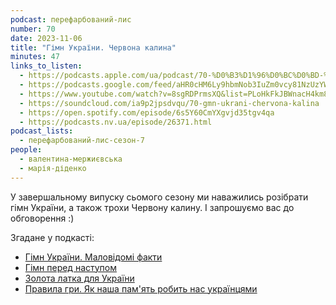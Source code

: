 ```yaml
---
podcast: перефарбований-лис
number: 70
date: 2023-11-06
title: "Гімн України. Червона калина"
minutes: 47
links_to_listen:
  - https://podcasts.apple.com/ua/podcast/70-%D0%B3%D1%96%D0%BC%D0%BD-%D1%83%D0%BA%D1%80%D0%B0%D1%97%D0%BD%D0%B8-%D1%87%D0%B5%D1%80%D0%B2%D0%BE%D0%BD%D0%B0-%D0%BA%D0%B0%D0%BB%D0%B8%D0%BD%D0%B0/id1563575488?i=1000633814025
  - https://podcasts.google.com/feed/aHR0cHM6Ly9hbmNob3IuZm0vcy81NzUzYWEwMC9wb2RjYXN0L3Jzcw/episode/ODliMWQyZGMtNTdhNS00Y2Y0LTk2ZDEtNjEzN2RhYWJmNjY2?sa=X&ved=0CAUQkfYCahcKEwiYhqz_k5aDAxUAAAAAHQAAAAAQAQ
  - https://www.youtube.com/watch?v=8sgRDPrmsXQ&list=PLoHkFkJBWnacH4km8nqKVKx30Rv2x3cFh&index=11&pp=iAQB
  - https://soundcloud.com/ia9p2jpsdvqu/70-gmn-ukrani-chervona-kalina
  - https://open.spotify.com/episode/6s5Y60CmYXgvjd35tgv4qa
  - https://podcasts.nv.ua/episode/26371.html
podcast_lists:
  - перефарбований-лис-сезон-7
people:
  - валентина-мержиєвська
  - марія-діденко
---
```


У завершальному випуску сьомого сезону ми наважились розібрати гімн України, а
також трохи Червону калину. І запрошуємо вас до обговорення :)

Згадане у подкасті:

- [Гімн України. Маловідомі факти][1]
- [Гімн перед наступом][2]
- [Золота латка для України][3]
- [Правила гри. Як наша пам'ять робить нас українцями][4]

[1]: https://youtu.be/5aXKzh17YrY?si=d3bxUmZlgKA2mDao
[2]: https://youtu.be/_YrVHuPVv3M?si=wZXoZ0JAvP1bL1H_
[3]: https://nv.ua/ukr/opinion/shcho-vryatuye-ukrajinu-pislya-viyni-novini-ukrajini-50240541.html
[4]: https://open.spotify.com/episode/0X7WvHxSTdAyaHjNLpEVAt?si=2JemTdn9Tgih9pd9pMyUMQ
